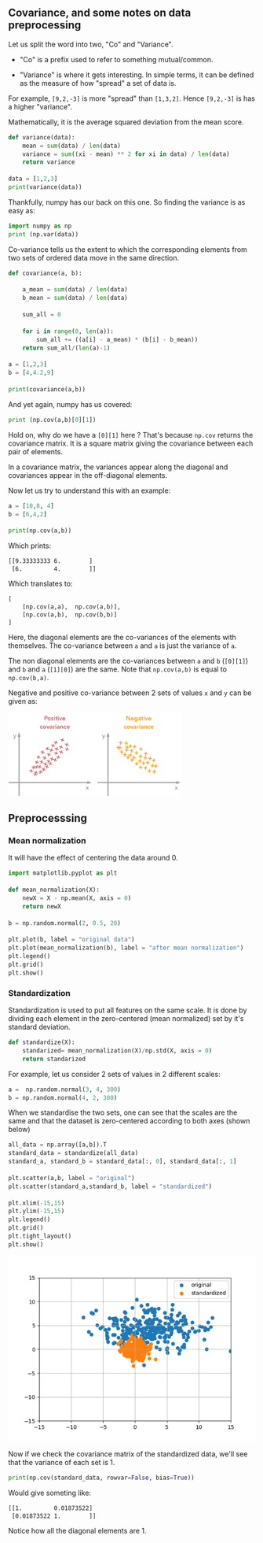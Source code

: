 ## Covariance, and some notes on data preprocessing

Let us split the word into two, "Co" and "Variance".

* "Co" is a prefix used to refer to something mutual/common. 

* "Variance" is where it gets interesting. In simple terms, it can be defined as the measure of how "spread" a set of data is. 

For example, `[9,2,-3]` is more "spread" than `[1,3,2]`. Hence `[9,2,-3]` is has a higher "variance". 

Mathematically, it is the average squared deviation from the mean score.

```python
def variance(data):
    mean = sum(data) / len(data)
    variance = sum((xi - mean) ** 2 for xi in data) / len(data)
    return variance 

data = [1,2,3]
print(variance(data))
```

Thankfully, numpy has our back on this one. So finding the variance is as easy as: 

```python
import numpy as np
print (np.var(data))
```

Co-variance tells us the extent to which the corresponding elements from two sets of ordered data move in the same direction.

```python 
def covariance(a, b):

    a_mean = sum(data) / len(data)
    b_mean = sum(data) / len(data)

    sum_all = 0

    for i in range(0, len(a)):
        sum_all += ((a[i] - a_mean) * (b[i] - b_mean))
    return sum_all/(len(a)-1)

a = [1,2,3]
b = [4,4.2,9]

print(covariance(a,b))
```

And yet again, numpy has us covered:

```python
print (np.cov(a,b)[0][1])
```

Hold on, why do we have a `[0][1]` here ? That's because `np.cov` returns the covariance matrix. It is a square matrix giving the covariance between each pair of elements. 

In a covariance matrix, the variances appear along the diagonal and covariances appear in the off-diagonal elements.

Now let us try to understand this with an example:

```python
a = [10,8, 4]
b = [6,4,2]

print(np.cov(a,b))
```

Which prints:

```
[[9.33333333 6.        ]
 [6.         4.        ]]
```

Which translates to:

```
[
    [np.cov(a,a),  np.cov(a,b)],
    [np.cov(a,b),  np.cov(b,b)]
]
```
Here, the diagonal elements are the co-variances of the elements with themselves. The co-variance between `a` and `a` is just the variance of `a`. 

The non diagonal elements are the co-variances between `a` and `b` (`[0][1]`) and `b` and `a` (`[1][0]`) are the same. Note that `np.cov(a,b)` is equal to `np.cov(b,a)`. 

Negative and positive co-variance between 2 sets of values `x` and `y` can be given as:

<img src = "images/negative-and-positive-covariance.png" width = "70%">

## Preprocesssing 

### Mean normalization

It will have the effect of centering the data around 0.

```python
import matplotlib.pyplot as plt

def mean_normalization(X):
    newX = X - np.mean(X, axis = 0)
    return newX

b = np.random.normal(2, 0.5, 20)

plt.plot(b, label = "original data")
plt.plot(mean_normalization(b), label = "after mean normalization")
plt.legend()
plt.grid()
plt.show()
```

### Standardization 

Standardization is used to put all features on the same scale. It is done by dividing each element in the zero-centered (mean normalized) set by it's standard deviation. 

```python
def standardize(X):
    standarized= mean_normalization(X)/np.std(X, axis = 0)
    return standarized
```

For example, let us consider 2 sets of values in 2 different scales:

```python
a =  np.random.normal(3, 4, 300)
b = np.random.normal(4, 2, 300)
```

When we standardise the two sets, one can see that the scales are the same and that the dataset is zero-centered according to both axes (shown below)

```python
all_data = np.array([a,b]).T
standard_data = standardize(all_data)
standard_a, standard_b = standard_data[:, 0], standard_data[:, 1]

plt.scatter(a,b, label = "original")
plt.scatter(standard_a,standard_b, label = "standardized")

plt.xlim(-15,15)
plt.ylim(-15,15)
plt.legend()
plt.grid()
plt.tight_layout()
plt.show()
```

<img src = "images/standardization.png">

Now if we check the covariance matrix of the standardized data, we'll see that the variance of each set is 1. 

```python
print(np.cov(standard_data, rowvar=False, bias=True))
```

Would give someting like: 

```
[[1.         0.01873522]
 [0.01873522 1.        ]]
```

Notice how all the diagonal elements are 1. 